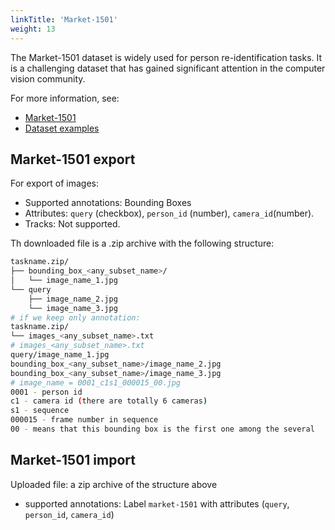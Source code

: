 ```yaml
---
linkTitle: 'Market-1501'
weight: 13
---
```


The Market-1501 dataset is widely used for person re-identification tasks.
It is a challenging dataset that has gained significant attention
in the computer vision community.

For more information, see:

- [Market-1501](https://www.aitribune.com/dataset/2018051063)
- [Dataset examples](https://github.com/cvat-ai/datumaro/tree/v0.3/tests/assets/market1501_dataset)

## Market-1501 export

For export of images:

- Supported annotations: Bounding Boxes
- Attributes: `query` (checkbox), `person_id` (number), `camera_id`(number).
- Tracks: Not supported.

Th downloaded file is a .zip archive with the following structure:

```bash
taskname.zip/
├── bounding_box_<any_subset_name>/
│   └── image_name_1.jpg
└── query
    ├── image_name_2.jpg
    └── image_name_3.jpg
# if we keep only annotation:
taskname.zip/
└── images_<any_subset_name>.txt
# images_<any_subset_name>.txt
query/image_name_1.jpg
bounding_box_<any_subset_name>/image_name_2.jpg
bounding_box_<any_subset_name>/image_name_3.jpg
# image_name = 0001_c1s1_000015_00.jpg
0001 - person id
c1 - camera id (there are totally 6 cameras)
s1 - sequence
000015 - frame number in sequence
00 - means that this bounding box is the first one among the several
```

## Market-1501 import

Uploaded file: a zip archive of the structure above

- supported annotations: Label `market-1501` with attributes (`query`, `person_id`, `camera_id`)
